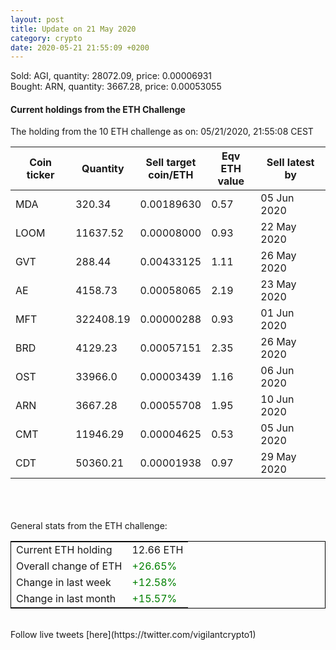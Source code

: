 ```yaml
---
layout: post
title: Update on 21 May 2020
category: crypto
date: 2020-05-21 21:55:09 +0200
---
```

<!-- Global site tag (gtag.js) - Google Analytics -->
<script async src="https://www.googletagmanager.com/gtag/js?id=UA-103831149-5"></script>
<script>
  window.dataLayer = window.dataLayer || [];
  function gtag(){dataLayer.push(arguments);}
  gtag('js', new Date());

  gtag('config', 'UA-103831149-5');
</script>
Sold: AGI, quantity:     28072.09, price:   0.00006931<br>Bought: ARN, quantity:      3667.28, price:   0.00053055<br>

#### Current holdings from the ETH Challenge

The holding from the 10 ETH challenge as on: 05/21/2020, 21:55:08 CEST

|Coin ticker|Quantity|Sell target<br>coin/ETH|Eqv ETH<br>value|Sell latest by|
|-----------|--------|-----------|-----------|--------------|
MDA|320.34|  0.00189630|0.57|05 Jun 2020|
LOOM|11637.52|  0.00008000|0.93|22 May 2020|
GVT|288.44|  0.00433125|1.11|26 May 2020|
AE|4158.73|  0.00058065|2.19|23 May 2020|
MFT|322408.19|  0.00000288|0.93|01 Jun 2020|
BRD|4129.23|  0.00057151|2.35|26 May 2020|
OST|33966.0|  0.00003439|1.16|06 Jun 2020|
ARN|3667.28|  0.00055708|1.95|10 Jun 2020|
CMT|11946.29|  0.00004625|0.53|05 Jun 2020|
CDT|50360.21|  0.00001938|0.97|29 May 2020|

<br>
<br>
<br>
General stats from the ETH challenge:

<table style="border:1px solid black;margin-left:auto;margin-right:auto;">
	<tbody>
	<tr>
		<td>Current ETH holding</td>
		<td>     12.66 ETH</td>
	</tr>
	<tr>
		<td>Overall change of ETH</td>
		<td><font color="green">+26.65%</font></td>
	</tr>
	<tr>
		<td>Change in last week</td>
		<td><font color="green">+12.58%</font></td>
	</tr>
	<tr>
		<td>Change in last month</td>
		<td><font color="green">+15.57%</font></td>
	</tr>
	</tbody>
</table>

<br>
Follow live tweets [here](https://twitter.com/vigilantcrypto1)
<br>
<br>